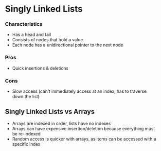 # Singly Linked Lists

### Characteristics
- Has a head and tail
- Consists of nodes that hold a value
- Each node has a unidirectional pointer to the next node


### Pros
- Quick insertions & deletions


### Cons
- Slow access (can't immediately access at an index, has to traverse down the list)

## Singly Linked Lists vs Arrays
- Arrays are indexed in order, lists have no indexes
- Arrays can have expensive insertion/deletion because everything must be re-indexed
- Random access is quicker with arrays, as items can be accessed with a specific index